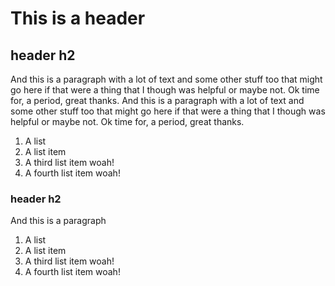 # This is a header

## header h2

And this is a paragraph with a lot of text and some other stuff too that might
go here if that were a thing that I though was helpful or maybe not. Ok time
for, a period, great thanks. And this is a paragraph with a lot of text and some 
other stuff too that might go here if that were a thing that I though was 
helpful or maybe not. Ok time for, a period, great thanks.

1. A list 
2. A list item 
3. A third list item woah!
4. A fourth list item woah!

### header h2

And this is a paragraph

1. A list 
2. A list item 
3. A third list item woah!
4. A fourth list item woah!
